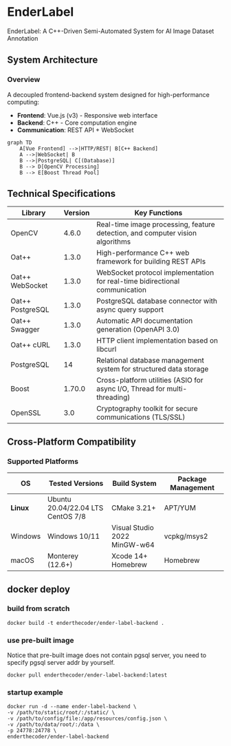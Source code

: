 # EnderLabel

EnderLabel: A C++-Driven Semi-Automated System for AI Image Dataset Annotation

## System Architecture

### Overview

A decoupled frontend-backend system designed for high-performance computing:

- **Frontend**: Vue.js (v3) - Responsive web interface
- **Backend**: C++ - Core computation engine
- **Communication**: REST API + WebSocket

```mermaid
graph TD
    A[Vue Frontend] -->|HTTP/REST| B[C++ Backend]
    A -->|WebSocket| B
    B -->|PostgreSQL| C[(Database)]
    B --> D[OpenCV Processing]
    B --> E[Boost Thread Pool]
```

## Technical Specifications

| Library          | Version | Key Functions                                                                 |
|------------------|---------|-------------------------------------------------------------------------------|
| OpenCV           | 4.6.0   | Real-time image processing, feature detection, and computer vision algorithms |
| Oat++            | 1.3.0   | High-performance C++ web framework for building REST APIs                     |
| Oat++ WebSocket  | 1.3.0   | WebSocket protocol implementation for real-time bidirectional communication   |
| Oat++ PostgreSQL | 1.3.0   | PostgreSQL database connector with async query support                        |
| Oat++ Swagger    | 1.3.0   | Automatic API documentation generation (OpenAPI 3.0)                          |
| Oat++ cURL       | 1.3.0   | HTTP client implementation based on libcurl                                   |
| PostgreSQL       | 14      | Relational database management system for structured data storage             |
| Boost            | 1.70.0  | Cross-platform utilities (ASIO for async I/O, Thread for multi-threading)     |
| OpenSSL          | 3.0     | Cryptography toolkit for secure communications (TLS/SSL)                      |

## Cross-Platform Compatibility

### Supported Platforms

| OS        | Tested Versions                      | Build System                    | Package Management |
|-----------|--------------------------------------|---------------------------------|--------------------|
| **Linux** | Ubuntu 20.04/22.04 LTS<br>CentOS 7/8 | CMake 3.21+                     | APT/YUM            |
| Windows   | Windows 10/11                        | Visual Studio 2022<br>MinGW-w64 | vcpkg/msys2        |
| macOS     | Monterey (12.6+)                     | Xcode 14+<br>Homebrew           | Homebrew           |

## docker deploy

### build from scratch

```shell
docker build -t enderthecoder/ender-label-backend .
```

### use pre-built image

Notice that pre-built image does not contain pgsql server, you need to specify pgsql server addr by yourself.

```shell
docker pull enderthecoder/ender-label-backend:latest
```

### startup example

```shell
docker run -d --name ender-label-backend \
-v /path/to/static/root/:/static/ \
-v /path/to/config/file:/app/resources/config.json \
-v /path/to/data/root/:/data \
-p 24778:24778 \
enderthecoder/ender-label-backend
```